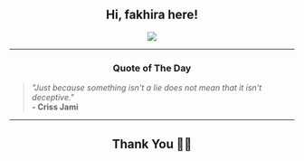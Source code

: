 <h2 align="center"> Hi, fakhira here!</h2>

<p align="center">
<a href="https://github.com/fakhiralkda" alt="github streak"><img src="https://dvst-streak.herokuapp.com/?user=fakhiralkda&theme=tokyonight&fire=DD472C"></a>
</p>

<hr>
<h3 align="center">Quote of The Day</h3>
<p align="center">
<blockquote>
<i>"Just because something isn't a lie does not mean that it isn't deceptive."</i>
<br>
<b>- Criss Jami</b>
</blockquote>
</p>


<hr>
<h2 align="center">Thank You 🙏🏼</h2>
